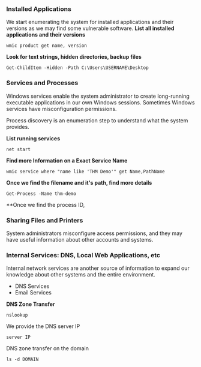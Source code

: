 ### Installed Applications
We start enumerating the system for installed applications and their versions as we may find some vulnerable software.
**List all installed applications and their versions**
```
wmic product get name, version
```

**Look for text strings, hidden directories, backup files**
```
Get-ChildItem -Hidden -Path C:\Users\USERNAME\Desktop
```

### Services and Processes
Windows services enable the system administrator to create long-running executable applications in our own Windows sessions. Sometimes Windows services have misconfiguration permissions.

Process discovery is an enumeration step to understand what the system provides.

**List running services**
```
net start
```

**Find more Information on a Exact Service Name**
```
wmic service where "name like 'THM Demo'" get Name,PathName
```

**Once we find the filename and it's path, find more details**
```
Get-Process -Name thm-demo
```

**Once we find the process ID, 

### Sharing Files and Printers
System administrators misconfigure access permissions, and they may have useful information about other accounts and systems.

### Internal Services: DNS, Local Web Applications, etc
Internal network services are another source of information to expand our knowledge about other systems and the entire environment.
- DNS Services
- Email Services

**DNS Zone Transfer**
```
nslookup
```

We provide the DNS server IP
```
server IP
```

DNS zone transfer on the domain
```
ls -d DOMAIN
```
